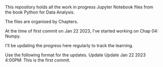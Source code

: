 This repository holds all the work in progress Jupyter Notebook files from the book Python for Data Analysis.

The files are organised by Chapters.

At the time of first commit on Jan 22 2023, I've started working on Chap 04: Numpy.

I'll be updating the progress here regularly to track the learning.

Use the following format for the updates.
Update <MMM DD YYYY H:MMPM: ><Comments here>
Update Jan 22 2023 4:00PM: This is the first commit.

